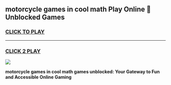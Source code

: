 
## motorcycle games in cool math Play Online 👋 Unblocked Games
<h3>
<a href="https://news.freeplayer.one?title=motorcycle_games_in_cool_math&ref=17CMG">CLICK TO PLAY</a></h3>
<hr>

<h3>
<a href="https://news.freeplayer.one?title=motorcycle_games_in_cool_math&ref=17CMG">CLICK 2 PLAY</a>
  
</h3>

<a href="https://news.freeplayer.one?title=motorcycle_games_in_cool_math&ref=17CMG/"><img src="https://clearcache.store/games.png"></a>


**motorcycle games in cool math games unblocked: Your Gateway to Fun and Accessible Online Gaming**
